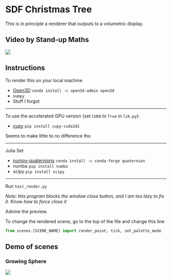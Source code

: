 # SDF Christmas Tree

This is in principle a renderer that outputs to a volumetric display.

## Video by Stand-up Maths
[![](https://external-content.duckduckgo.com/iu/?u=https%3A%2F%2Ftse2.mm.bing.net%2Fth%3Fid%3DOVF.vsBC0xwnkS1%252flZVMb22DIA%26pid%3DApi&f=1)](https://www.youtube.com/watch?v=TvlpIojusBE)

## Instructions

To render this on your local machine
* [Open3D](http://www.open3d.org/docs/release/getting_started.html) `conda install -c open3d-admin open3d`
* `numpy`
* Stuff I forgot

---
To use the accelerated GPU version (set `CUDA` to `True` in `lib.py`):
* [cupy](https://cupy.dev/) `pip install cupy-cuda101`

Seems to make little to no difference tho

----

Julia Set

* [numpy-quaternions](https://quaternion.readthedocs.io/en/latest/) `conda install -c conda-forge quaternion`
* numba `pip install numba`
* scipy `pip install scipy`

---

Run `test_render.py`

*Note: this program blocks the window close button, and I am too lazy to fix it. Know how to force close it*

Admire the preview.

To change the rendered scene, go to the top of the file and change this line
```python
from scenes.[SCENE_NAME] import render_point, tick, set_palette_mode
```

## Demo of scenes

### Growing Sphere

![](https://cdn.discordapp.com/attachments/516304581517377587/793222931328663562/anim.gif)

